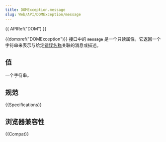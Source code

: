 ```yaml
---
title: DOMException.message
slug: Web/API/DOMException/message
---
```


{{ APIRef("DOM") }}

{{domxref("DOMException")}} 接口中的 **`message`** 是一个只读属性，它返回一个字符串来表示与给定[错误名称](/zh-CN/docs/Web/API/DOMException#错误名称)关联的消息或描述。

## 值

一个字符串。

## 规范

{{Specifications}}

## 浏览器兼容性

{{Compat}}
